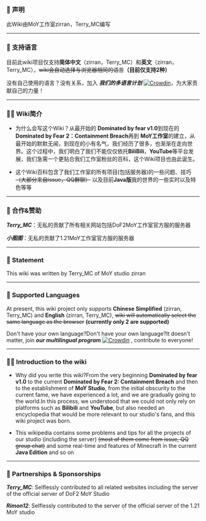 ### 📣 声明

此Wiki由MoY工作室zirran，Terry_MC编写

---

### 📄 支持语言

目前此wiki项目仅支持**简体中文**（zirran，Terry_MC）和**英文**（zirran，Terry_MC），~~wiki会自动选择与浏览器相同的语言~~**（目前仅支持2种）**

没有自己使用的语言？没有关系，加入 **_我们的多语言计划_** [![Crowdin](https://badges.crowdin.net/moywiki/localized.svg)](https://crowdin.com/project/moywiki)，为大家贡献自己的力量！

---

### 😶‍🌫️ Wiki简介

- 为什么会写这个Wiki？从最开始的 **Dominated by fear v1.0**到现在的 **Dominated by Fear 2：Containment Breach**再到 **MoY工作室**的建立，从最开始的默默无闻，到现在的小有名气，我们经历了很多，也渐渐在走向世界。这个过程中，我们明白了我们不能仅仅依托**BiliBili**，**YouTube**等平台发展，我们急需一个更贴合我们工作室粉丝的百科，这个Wiki项目也由此诞生。


- 这个Wiki百科包含了我们工作室的所有项目(包括服务器)的一些问题、技巧 ~~（大部分来自issue，QQ群聊）~~ 以及目前**Java版**我的世界的一些实时以及特色等等

---

### 🤝 合作&赞助

**_Terry_MC_**：无私的贡献了所有相关网站包括DoF2MoY工作室官方服的服务器

**_小图图_**：无私的贡献了1.21MoY工作室官方服的服务器

---

### 📣 Statement

This wiki was written by Terry_MC of MoY studio zirran

---

### 📄 Supported Languages

At present, this wiki project only supports **Chinese Simplified** (zirran, Terry_MC) and **English** (zirran, Terry_MC),  ~~wiki will automatically select the same language as the browser~~  **(currently only 2 are supported)**

Don't have your own language?Don't have your own language?It doesn't matter, join **_our multilingual program_** [![Crowdin](https://badges.crowdin.net/moywiki/localized.svg)](https://crowdin.com/project/moywiki) , contribute to everyone!

---

### 😶‍🌫️ Introduction to the wiki

- Why did you write this wiki?From the very beginning **Dominated by fear v1.0** to the current **Dominated by Fear 2: Containment Breach** and then to the establishment of **MoY Studio**, from the initial obscurity to the current fame, we have experienced a lot, and we are gradually going to the world.In this process, we understood that we could not only rely on platforms such as **Bilibili** and **YouTube**, but also needed an encyclopedia that would be more relevant to our studio's fans, and this wiki project was born.

- This wikipedia contains some problems and tips for all the projects of our studio (including the server) ~~(most of them come from issue, QQ group chat)~~ and some real-time and features of Minecraft in the current **Java Edition** and so on

---

### 🤝 Partnerships & Sponsorships

**_Terry_MC_**: Selflessly contributed to all related websites including the server of the official server of DoF2 MoY Studio

**_Rimon12_**: Selflessly contributed to the server of the official server of the 1.21 MoY studio
